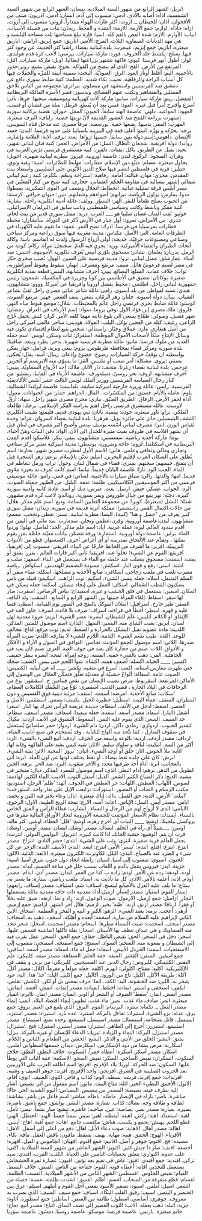 ابريل: الشهر الرابع من شهور السنة الميلادية.
نيسان: الشهر الرابع من شهور السنة الشمسية.
اذاه: أصابه بالأذى.
ادمي: منسوب إلى آدم.
انسان: آدمي.
اذريون: صنف من الأقحوان.
اذان: للحيطان _.
ازوت: اكثر غازات الهواء مقداراً.
ازوتي: منسوب إلى آزوت.
ازاه: حاذاه.
اوازم: حمع الآزمة.
الازمة: الشدة و القحط.
ريحان: نبات من فصيلة الآسيات.
انياب: الأوازم.
الازم: شدة العض بالفم كله.
اسيا: قارة تبلغ مساحتها ثلث مساحة اليابسة و هي مهد الديانات السماوية الثلاث.
المرح: الأشر.
اباريق: جمع إبريق.
ارابقي: اباريق مبعثرة.
ابازيم: جمع إبزيم.
عينعرب: بلدة لبنانية بقضاء راشيا كثر الحديث عن وجود كنز فيها.
 يسلخ: يكشط جلد الخروف.
فورد: ماركة سيارات.
بيرسي: لاعب كرة قدم هولندي.
لوار: أطول أنهر فرنسا.
كيوي: فاكهة تشتهر بزراعتها ايطاليا.
اوبل: ماركة سيارات.
التل: المرتفع من الأرض. 
الفج: الذي لم ينضج من الفواكه.
يجوع: نقيض يشبع.
روتز:جذور بالأجنبية.
البم: أغلظ أوتار العود.
الرق: العبوديّة.
 اليخت: سفينة أنيقة للتنزّه والحفلات فيها كل أسباب الراحة والرفاهية.
نحيب: بكاء شديد.
العظمة: كنية ضابط سوري دافع عن دمشق ضد الفرنسيين واستشهد في ميسلون.
ببراتزي: مجموعة من الناس تلاحق الممثلين والمشاهير وتكتب عنهم الفضائح. 
وندسور: قصر الأسرة المالكة البريطانية المفضل. 
رينو: ماركة سيارات. 
سانيو: ماركة آلات كهربائية وموسيقية.
سحبها: جرها.
بادر: أسرع وأقترح أمراً قبل غيره. 
العود: غصن بعد أن يُقطع.
قرطل: سلة من قضبان أو قصب.
العهود: المواعيد.
دلهي: عاصمة الهند سابقاً.
العيون: المقل.
حوران: هضبة بركانية سورية إشتهرت بزراعة القمح منذ العصور القديمة لأنّ تربتها خصبة.
رلتاف: الترف مبعثرة.
المهرب: المفر.
يدسها: يضعها خفية.
بورسعيد: مرفأ مصري عند مدخل قناة السويس.
يرجه: يحرّكه و يهزّه.
انيتو: أعلى قمة في البيرينه باسبانيا على حدود فرنسا.
البدن: جسد الإنسان.
داهومي:إسم دولة بنين سابقاً.
خصبها :رواها.
يعدد :يرقم.
الاية: العلامة وإشارة.
رواندا: دولة أفريقية.
شجعان :أبطال.
 السل: من الأمراض.
العمر: كنية فنان لبناني شهير.
يحيد: يميل عن الطريق.
ياكل :يقتات.
دلفين: كنية مستشرق فرنسي درّس العربية في وهران.
السجود: الركوع.
لندن: عاصمة أوروبية.
فيروز: مطربة لبنانية شهيرة.
احويل: يحاول مبعثرة.
مسلم: متبّع دين الإسلام.
مطارات: مهابط للطائرات.
امنية: رغبة وتوق.
حطين: قرية في فلسطين انتصر فيها صلاح الدين الأيّوبي على الصليبيين واستعاد بيت المقدس.
مخزي: مهان.
قبالته: أمامه. 
رفاهية: استراحة وتنعّم.
بككرم: كنية زعيم لبناني شمالي إشتهر ببسالته في مقاومة الحكم العثماني.
حجازي:  كنية شيخ من كبار المغنّين في مصر أسّس فرقة تمثيلية غنائية. 
انحطاط: انحلال وضعف في القوى التفكيرية.
بسطوا: مدوا.
يمارس: يزاول الرياضة.
نيرانهم: أضواءهم وشعلتهم.
تنين: حيوان خرافي.
كرسنة: من الحبوب يصلح طعاماً للبقر.
الهر: السنوّر.
وولف: عائلة أديبة انكليزية راحلة.
بشارة: كنية مفكر وناشط وكاتب وسياسي فلسطيني ونائب سابق في البرلمان الإسرائيلي.
خوليو: لقب الفنان غسان صليبا هو  ___ العرب. 
دريد: ممثل سوري قدير من بيت لحام.
جدري: من الأمراض.
نمرود: أول جبار في الأرض ذُكر في التوراة.
سانشارل: محطة قطارات بمرسيليا في فرنسا.
ادرك: نضج الثمر.
عمود: ما تقوم عليه الكهرباء في الطرقات العامة.
التر: الأصل.
مكناس: مدينة مغربية فيها سوق زراعية ومركز سياحي وصناعي ومصنوعات حرفيّة.
خديجة: أولى أزواج الرسول وُلدت له القاسم.
ناسا: وكالة أبحاث الطيران والفضاء الأميركية. 
 وريد: يجري فيه الدمّ.
سجنجل: مرآة.
ركام: كومة من الرمل.
يدريان: يعلمان.
نشادر: مسحوق بلوّري أبيض يُعرف بكلوريد الأمونيوم.
احسن:  ضد أساء. 
عمارشلق: ممثل لبناني.
تروا: مدينة فرنسية على السين.
الهول: نُصب صخري جبّار في مصر لصنم فرعونيّ هائل.
منيف: مرتفع ومشرف.
انهيار: سقوط وهبوط أمبراطورية.
ثواب: خلاف عقاب.
السلع: البضائع. 
يييي: أحرف متشابهة.
البنس:قطعة نقدية انكليزية صغيرة.
يوكاتان: مضيق في الأطلسي بين كوبا وجزيرة في المكسيك.
شمعون:  رئيس جمهورية لبناني راحل.
اطلسي : محيط يفصل أوروبا وأفريقيا عن أميركا.
وووو: متشابهون.
هندي: نسبة لمواطن من بلد آسيوي.
رامي:عائلة شاعر غنائي مصري راحل لقبّ بشاعر الشباب.
نيبال: دولة آسيوية.
جلنار: زهر الرمّان.
ينتش: ينتف الشعر.
جهير: مرتفع الصوت.
كوستو: عائلة ضابط بحري فرنسي راحل عالم بالمحيطات.
شلال: موضع هبوط مياه النهر.
فاروق: ملك مصري إبن فؤاد الأول توفي بروما.
سواد: إسم الأرياف في العراق.
رمضان: شهر فضيل.
وصولي: طمّاع يسعى الى بلوغ غايته مهما كلفه الأمر.
كراز: كبش يحمل خُرْج الراعي.
رغيف: كتلة من العجين تؤكل.
اليلب: الفولاذ.
هوديني: ساحر عالمي اميركي راحل من أصل هنغاري.
مارد: عملاق وجبّار.
راسمالي: شخص يتبع لنظام إقتصادي تكون فيه وسائل الإنتاج ملكاً لأصحاب الأموال الموظفة.
استقرار: ثبات وسكن.
لويس: اسم حمله العديد من ملوك فرنسا.
ماتيو: عائلة مطربة فرنسية شهيرة.
يدحر: يطرد ويبعد.
صافيتا: بلدة سورية ومركز قضاء بمحافظة طرطوس.
يروم: يبغي ويريد.
فرامل: جهاز يمكن بواسطته ان يوقفّ حركة السيارات.
رضوخ: خضوع وإذعان.
ريبال: أسد.
يقال: يُحكى.
يسقي :يروي.
مشكلة: أمر صعب أو ملتبس.
القز: ما يسوّى منه الابريسم أو الحرير.
عرجس: بلدة لبنانية بقضاء زغرتا.
متحف: دار الآثار.
ملاك: أحد الأرواح السماويّة.
ييييي: أحرف متشابهة. 
ازوف: بحر روسيّ.
دسلدورف: عاصمة الأزياء في ألمانيا.
ريشليو:  من كبار رجال السياسة الفرنسيين ووزير الملك لويس الثالث عشر أسّس الأكاديميّة الفرنسية.
رايس: عائلة وزيرة خارجية اميركية سابقة.
بلفاست: عاصمة ايرلندا الشمالية.
ياوم: عامله بالأيام.
فستق: من المكسّرات .
المال: الدراهم.
حمار: من الحيوانات. 
معول: أداة لحفر الأرض.
الزقاق: الطريق الضيّق.
نيازي: مخرج مصري شهير راحل.
سهاد: أرقْ.
لاوست: عائلة مستشرق فرنسي راحل اهتم بدراسة الفكر الإسلامي.
برجك: طالعك الفلكي.
نراو: ناور مبعثرة.
خوذة: يينمية.
ناتان: نبي يهودي قديم.
فليمنغ: طبيب انكليزي اكتشف البنيسيلين حائز على جائزة نوبل.
هرهريا: بلدة لبنانية بقضاء كسروان.
غرام: وحدة لقياس الوزن.
انترا: مصرف لبناني أسّسه يوسف بيدس وأصبح أكبر مصرف في لبنان قبل أن يشهر افلاسه في ظروف بقيت مثيرة للجدل الى الآن.
الواد: دفن البنات وهنّ أحياء.
بوما: ماركة أحذية رياضية.
سسسس: متشابهون.
ينفي: ينكر.
غلاسكو: أقدم المدن البريطانية في اسكتلندا.
لزوم: حاجة وضرورة.
بوسطن: مدينة أميركية تعتبر مركز صناعي وتجاري ومالي وثقافي وعلمي.
هاني: الاسم الأول لمطرب مصري شهير.
بحارنة: اسم يُطلق على السكان العرب لإقليم البحرين.
اسلم: تديّن بالإسلام.
برعم: زهر الشجرة قبل أن يتفتح.
حبسهم: سجنهم.
بشري: قضاء في شمال لبنان.
وحول: تراب ورمل تتعاظم في الماء.
الحب: الود.
نارا: عاصمة اليابان قديماً.
نياسا: اسم كانت تُعرف به بحيرة ملاوي قديما.
امها: والدتها.
رالي: سباق سيارات بالأجنبية.
لساني: في فمي.
رامو: عائلة موسيقي فرنسي من أكبر الموسيقيين الكلاسيكيين.
ظلمة: عتمة.
البلبل: من الطيور جميلة الصوت.
الرد: الجواب.
عسكر:  جيش.
ارسل: بعث.
عترس: ديك أو أسد.
غادة: كاتبة وأديبة سورية كبيرة.
دجلة: نهر ينبع من جبال طوروس ويمر بسورية.
رونالدو: لاعب كرة قدم مشهور. 
شنللا: النشل (مبعثرة).
كوبرا: من مجموعة الثعابين السامة. 
وديع: اسم علم مذكر.
هلال: من حالات اكتمال القمر. 
راسشمرا: مملكة أثرية قديمة في سورية.
زيدان: ممثل سوري كبير يعرف من "جميل و هنا" (كنية).
اليسا: مطربة لبنانية. 
تستر: تغطي وتحجب.
مممم: متشابهون.
لندن:عاصمة أوروبية.
وقرن:عظمن وبجلن. 
سدمارب: سد مائي في اليمن من أقدم سدود العالم.
ليرة: عملة عربية. 
اياد: اسم علم مذكر.
الحد: لفاصل. 
نهلوا: وردوا الماء.
برلين: عاصمة دولة أوروبية.
استمارة: ورقة تتضمّن بيانات معيّنة خاصَّة بمن يقوم بملئها ، وتقدَّم عند الالتحاق بمدرسة أو أي أغراض أخرى.
اكسسوار: قطع من الأدوات التزيينيّة.
افريز: ما أشرف من الحائط خارجًا عن البناء.
افريقي: منسوب إلى إفريقيا.
افرنقع: القوم عن الشيء؛ تخلوا عنه.
افريقيا: ثاني أكبر قارات العالم .
يفزر: يشق أو يفتت.
اسمنت: مسحوق يتصلب عند خلطه مع الماء ف يستعمل في البناء.
اسمهر: صلب و اشتد.
اسنى:  رفع و قوى النار.
اسكتش: مسودة التصميم الهندسي.
اسكواش: رياضة مضرب تلعب في ملعب زجاجي.
اسكافي: صانع الأحذية و مصلحها.
اسكلة: ميناء سفن أو السلم المتنقل.
اسلاه: جعله ينسى الشيء.
اسكيم: ثوب الراهب.
اسكيمو: قبيلة من  ناس يسكنون القطب الشمالي.
اسكان: العمل على إيجاد مسكن.
اسكنه: جعله يسكن في المكان.
اسفين: يستعمل في فلق الخشب و غيره.
اسفيداج: بياض الرصاص.
اسقرت:  صار لها سقر.
اسقاط: إلقاء المرأة جنينها بين الشهر الرابع و السابع .
السقب:  ولد الناقة.
الصقر: طير جارح.
اسرافيل: الملاك الموكل بالنفخ في الصور يوم القيامة.
اسطى:  قسا عليه و قهره.
اسطر: أخطأ في قراءته.
اسراف: صرف بلا فائدة.
اسرف: جاوز الحد في الإنفاق أو الكلام.
ابليس: عَلَم للشيطان.
ابسره: عصر الشيء.
ابزيم: عروة معدنية لهل لسان.
ابريق: يصب الشاي منه.
اليسير: السهل.
اللذان: اسم موصول للمثنى المذكر.
اللدينة: مادة عضوية تقبل التشكل بالحرارة و الضغط.
لديم: ثوب مرقع.
لذاع: مخالف للوعد.
اللذة: طيب طعم الشيء.
اللذمة: اللازم للشيء لا يفارقه.
اللدم: ضرب المرأة صدرها.
اللاتي: اسم موصول للجمع المؤنث.
تجانس: التوافق في الميول و الآراء و الأفكار و الأذواق.
اللات: صنم من حجارة كان يعبد في جوف العبة.
العزى: صنم كان يعبد في الجاهلية.
المى: ذهب بالشيء خفية.
المسه: زوجه إمرأة.
لمحه: أبصره بنظر خفيف.
اكسير: ____ الحياة.
اكسله: أضعف همته.
اكشاه: شوا اللحم حتى يبس.
اكشف: ضحك حتى ظهرت مغارس اسنانه.
اكعب: أسرع في مشيه.
يكشر: ____ له عن أنيابه.
الكصيص: الصوت عامة.
اسقالة: ألواحٌ خشبيّة أو معدنيّة تعلَّق فتمكِّن العمّال من الوصول إلى الأماكن المرتفعة.
اسقربوط: مرض يصيب الإنسان من نقص فيتامين ج.
اسقنقور: نوع من الزحافات في البلاد الحارة ، قصير الذنب.
اسقمري: نَوْعٌ مِنَ السَّمَكِ الكاملات العظام.
اسكاب: صانع الأحذية.
امرضه: أسقمه.
اسقف: مرتبة دينية فوق القسيس و دون المطران.
السقف: غماء البيت.
اسطبل: حظيرة الخيل.
يكسب: يسعى.
اسطقس: الأصل و العنصر.
اسعط: أدخل في الأنف.
اسطام: حديدة عريضة الرأس تحرك بها النار.
اسعر: أشعل (النار).
اسعاد: مصدر أسعد.
اسعده: جعله سعيدا.
اسعاف: مصدر أسعف.
سطام: حد السيف.
السعر: الذي يقوم عليه الثمن.
السعوط: النشوق في الأنف.
اردب: مكيال لتقدير الحبوب.
اردوازي: رمادي داكن.
اردن: دام الشيء.
اردواز: حجر صلصاليّ يُستعمل في سقوف المنازل ، كما تتَّخذ منه ألواح للكتابة ، وقد يُستخدم في صنع أنابيب المياه.
ارداف: مصدر أردف.
اردبة:  بالوعة واسعة من الخزف.
اردف: أتبع الشيء بالشيء.
الرد: أكثر من السد.
اتيكيت: لياقة و سلوك سليم.
الاثار: شبه كيس يشد على الفاكهة وقاية لها.
اثابه: ملأ الحوض.
اثار: خلق أو أوجد الشيء.
اتيان: ’بروز’ المحبة.
الاثر: بقية الشيء.
ابرش: كان على جلده نقط بيضاء ، أو نقط يختلف لونها عن لون الجلد.
ابره: أتى بالعجائب.
ابرة: أداة أحد طرفيها محدد و الآخر مثقوب.
البرد: ضد الحر.
برهة: الحين الطويل من الدهر.
برهم: أدام النظر.
الذي: اسم موصول للمفرد المذكر.
ذيال: متبختر في مشيه.
الذيخ: ذكر الضباع الكثير الشعر.
الذيل: أسفل الثوب.
الاذيب: الماء الكثير.
لهاذمة: لصوص.
اللهاب:  العطش.
اللهاث: حر العطش في الجوف.
ألهد: ’ظلم’ الرجل.
استوديو: مكتب الرسام و النحات أو المصور.
استورات:  ترابعت الإبل على نفار واحد.
استورخت: ’ابتلت’ الأرض.
الدية: حق القتيل.
يااك: إياك مبعثرة.
ايال: وعاء يخثر فيه اللبن و يجمد. 
اياس: مصدر أيس.
السل: الإياس.
اعانه: آسه.
الارج: نفحة الريح الطيبة.
الاول: الرجوع.
الايامى: الذي لا أزواج لهم من الرجال و النساء .
ايشارب: غطاء الرأس و العنق الخاص بالنساء.
ايسدك: نظام الأسعار المؤتمت للجميعة الأوروبية لتجار الأوراق المالية مقرها في بروكسل ببلجيكا.
اوشع: ____ النبات أي أخرج زهره.
اوشغ: ’قلل’ العطاء.
اوشى: كثر ماله.
اوسن: ___شيئاً أي رآه في الحلم.
ايشاك: مصدر أوشك.
ايسان: مصدر أوسن.
اوشك: قرب أن يتم.
الوشيع: خشبة الحائك اذا كانت كبيرة.
انتربول: البوليس الدولي.
انترنت: يجعل العالم قرية صغيرة.
انتزى: وثب على الشيء.
انتدى: حضر النادي.
انتزاع: مصدر انتزع.
انتزع: اقتلع.
انتدم: ’تيسر’ الأمر.
انتزح: ابتعد.
الندم: الأسف.
النده: الزجر عن كل شيء و الطرد عنه بالصياح.
الندي: البلل.
لكاونرت: الكترون مبعثرة.
الالقة: الذئبة.
الالق: الجنون.
اسيوي: منسوب إلى آسيا.
اسيان: رابطة اتحاد دول جنوب شرق آسيا.
اسية: حزينة.
ايدز: فيروس ينتقل بالدم و اللعاب  يسبب خلل في مناعة الجسم.
ايداه: مصدر أوده.
اودهه: رده عن الأمر.
اوذم: زاده ب كذا من العمر.
ايذان: مصدر آذن.
ايذام: مصدر أوذم.
اذنه: أعلمه بالأمر.
الاذى: كل ما تأذيت به.
استاد: ملعب رياضي.
ستارة: ما يستر به.
ستاج: ما يلف عليه الغزل بالأصابع لينسج.
استاف: شم.
استياف: مصدر إستاف.
رابعهم: إستار القوم.
استيار: مصدر إستار.
ازميل:أداة معدنية ذات  حافة معدنية مائلة يستعملها النجار.
ازاميل: جمع إزميل.
الازمول: صوت الوعول.
ازند: زاد و نما.
ازنقه: ضيق عليه بخلاً أو فقراً.
ازناقا: مصدر أزنق.
ازنه: ’ظنه’ بخير.
ازميم: هلال آخر الشهر.
ازاميم: جمع إزميم.
أزهى: أعجب.
يزمه: يشد الشيء.
الزهو: الكبر و التيه و الفخر و العظمة.
اسحاق: الابن الثاني لإبراهيم عليه السلام من سارة.
اسحقه: أبعده و أهلكه.
أسحف: ذهب به.
اسحاف: مصدر أسحف.
اسحمت: صبت السماء مطرها.
اسحام: مصدر اسحمت.
اسحل: شجر تتخذ منه المساويك و هي عيدان تنظف بها الأسنان.
اسحار: بقلة تأكلها الماشية فتسمن عليها.
اسحر: دخل في السحر.
الحق: نقيض الباطل.
حقاق: جمع الحق.
السحر: عمل تقرب فيه إلى الشيطان و بمعونة منه.
السحم: السواد.
اسفنج: جمع اسفنجة.
اسفنجي: منسوب إلى الاسفنجيات.
اسفند: الخردل الأبيض.
اسقاه: جعل له ماء.
اسفاه: مصدر أسفه.
اسافين: جمع اسفين.
السفن: القشر.
السفه: خفة الحلم.
السفاهة: مصدر سفه.
كلنيكي: علم النفس الكلينيكي.
كليروس: رجال الدين عند المسيحيين.
كليريكي: من يربى و يثقف في الإكليريكية.
اكليد: مفتاح.
اكلولى: انهزم.
اكلفه: جعله مولعاً و مغرماً.
اكلال: مصدر أكلَّ.
اكلة: طريقة الأكل.
اكليل: تاج من الورود.
اكاليل: جمع إكليل.
اليك: ’خذ’ هذا.
الية: عود يتبخر به.
اللين: ضد الخشونة.
اليد: الكف.
انما: حرف بمعنى بل أو لكن.
انكمش: تقلص.
انكمى: استخفى و استتر.
انماث: اختلط.
انمياث: مصدر إنماث.
انمش: أفسد.
انماش: مصدر أنمش.
انمار: ’سقط’ الصوف أو الشعر أو الوبر.
انميار: مصدر انمار.
ناايرم: انميار مبعثرة.
انمر: صادف ماء عذب.
نمير: ماء عذب.
تطوير: إنماء اقتصاد البلاد.
انمى: إنماء مصدر الفعل _.
تكماه: ستره.
البرسام: الموم.
البرق: الذي يلمع في الغيم.
بروق: جمع برق.
عدله: بزو الشيء.
استبرك: تفاءل بالبركة.
استبرد: عده بارد.
استبراد: مصدر استبرد.
استبسل: قاتل بشجاعة.
استبسال: مصدر استبسل.
استبشع: وجده بشع.
استبشاع: مصدر استبشع.
استبررز: أخرج إلى الظاهر.
استبراز: مصدر استبرز.
استبزل: فتح.
استبزال: مصدر استبزل.
البركة: النماء و الزيادة.
تبريك: الدعاء للإنسان أو غيره بالبركة.
يبزل: يشق.
البشر: الخلق من الأنثى و الذكر.
البشع: الخشن من الطعام و اللباس و الكلام.
اسكارية: مرض ينشا من دود الإسكارس.
اسكارس: ديدان جسمها اسطواني أملس.
اسكار: مصدر أسكر.
اسكره: أعطاه خمراً.
السكوت: خلاف النطق.
النطق: خلاف السكوت.
السكران: نقيض الصاحي.
السكر: نقيض الصحو.
الاسكفة: عتبة الباب التي يوطأ عليها.
السكون: ضد الحركة.
اوربا: بلاد الإفرنج.
افرنج: اسم اطلقه العرب على الأوربيين بعد الحروب الصليبية في الشرق.
افرنجي: واحد الإفرنج.
افرند: جوهر السيف و وشيه.
افرندات: جمع إفرند.
فرشه: بسطه.
اثوم: كذاب و فاجر.
الثوي: الضيف.
اثوى: أقام.
الاثول: الأحمق البطيء الخير.
اثلة: متاع البيت.
ماثور: اسم مفعول من أثر.
بصبص: أشار إليه بطرف عينه.
بصبصة: المصدر من يبصبص.
البصباص: اليوم الشديد الحر.
حالا: مباشرة.
باصر: باراه في الإبصار.
ماطله: باطأه.
مباشر: اسم فاعل من باشر.
بشاشة: لطافة و طلاقة وجه.
بشاك: كذاب.
بشارة: مصدر البشر.
بواشق: جمع باشق.
باصرة: بصيرة.
بصارة: مصدر بصر.
بصاصة: عين.
صاحبه: عاشره.
تبشع: صار بشعاً.
تبصر: تأمل.
اهبة: استعداد.
اهبذ: ركض.
اهبته: أيقظته.
اهبر: سمن سمناً حسناً.
الهبد: الحنظل.
الهبر: قطع اللحم.
يهبش: يجمع و يكسب.
هباش: مكتسب جامع.
اهاب: جمع آهبة.
اهاج: أيبس.
اهالة: مصدر أهال.
الاهابة: صوت دعاء الأبل.
اهال: دفع من أعلى إلى أسفل.
الاهل: الأقرباء.
الهوج: الحمق.
هيبة: مهابة.
يهيف: يسقط.
مافون: ناقص العقل.
ماقة: بكاء.
مصيدة: فخ.
اقنوم: جوهر و أصل.
اقانيم: جمع اقنوم.
اقهبان: الجاموس و الفيل.
اقهره: أخضعه.
اقنف: صار ذا جيش كثير.
اكتوبر: الشهر العاشر من شهور السنة الميلادية.
اكتى: غلب عدوه.
اكتواري: يتعلق بحسابات التأمين على الحياة.
الكثب: القرب.
افندي: سيد تركي.
افندية: جمع أفندي.
افنق: عاش في نعيم بعد بؤس.
افيون: عصارة ثمرة الخشخاش يستعمل للتخدير.
اقاته: أعطاه قوته.
القوم: جماعة من الناس.
القبض: خلاف البسط.
القيام: نقيض الجلوس.
اغسطس: الشهر الثامن من الأشهر الميلادية.
الغسف: الظلمة.
اغسام: قطع متفرقة من السحاب.
اغسم: أظلم.
اغسق: اشتدت ظلمته.
غسنة: خصلة من الشعر.
اسيل: أملس.
اسيود: تصغير الأسود بمعنى أجل القوم و أنبلهم.
اسيلم: عرق بين الخنصر و البنصر.
اسيف: رقيق القلب البكّاء.
اسياف: جمع سيف.
السيف: الذي يضرب به معروف.
جوهري: أساسي.
اسطول: طائفة من السفن.
اساطير: جمع اسطورة.
اتاوة: جزية.
اتبله: ذهب بعقله.
الاتب: الثوب القصير إلى نصف الساق.
اتباع: مصدر أتبع.
تماخ: خاتم مبعثرة.
باريس: عاصمة فرنسا.
موسكو: عاصمة روسيا.
دمشق: عاصمة سوريا.